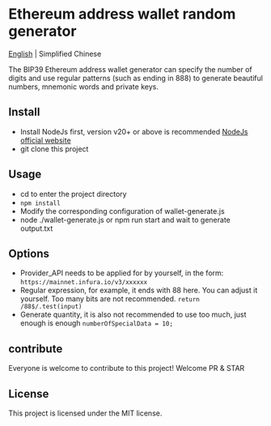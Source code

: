# Ethereum address wallet random generator
[English](https://github.com/subwaynextstation/Wallet-Creation/blob/main/README.md) | Simplified Chinese

The BIP39 Ethereum address wallet generator can specify the number of digits and use regular patterns (such as ending in 888) to generate beautiful numbers, mnemonic words and private keys.

## Install
- Install NodeJs first, version v20+ or ​​above is recommended [NodeJs official website](https://nodejs.org/en)
- git clone this project

## Usage
- cd to enter the project directory
- `npm install`
- Modify the corresponding configuration of wallet-generate.js
- node ./wallet-generate.js or npm run start and wait to generate output.txt

## Options
- Provider_API needs to be applied for by yourself, in the form: `https://mainnet.infura.io/v3/xxxxxx`
- Regular expression, for example, it ends with 88 here. You can adjust it yourself. Too many bits are not recommended. `return /88$/.test(input)`
- Generate quantity, it is also not recommended to use too much, just enough is enough `numberOfSpecialData = 10; `


## contribute
Everyone is welcome to contribute to this project! Welcome PR & STAR

## License
This project is licensed under the MIT license.
